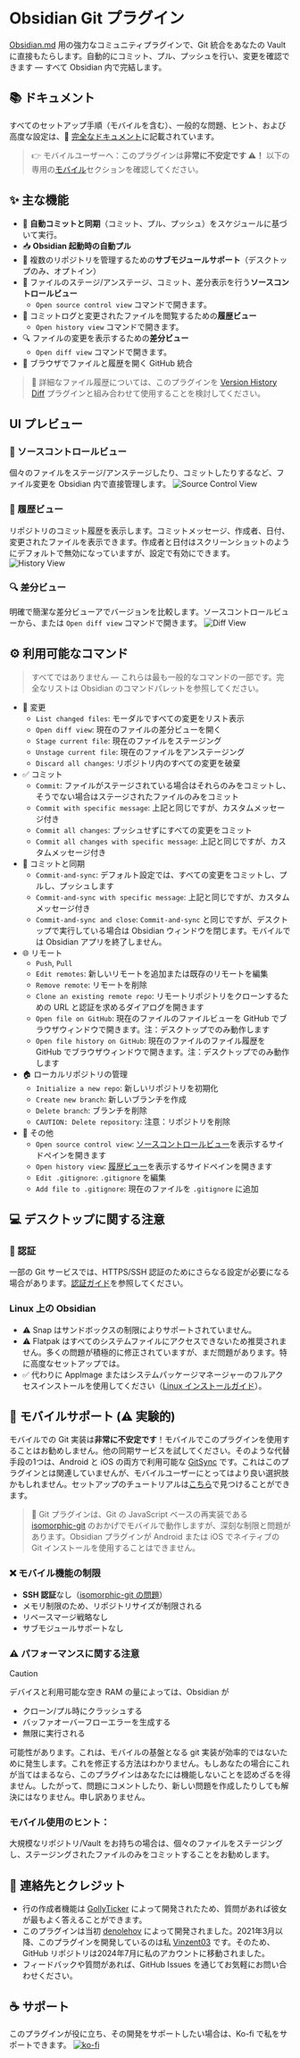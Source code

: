 # Obsidian Git プラグイン
[Obsidian.md](Obsidian.md) 用の強力なコミュニティプラグインで、Git 統合をあなたの Vault に直接もたらします。自動的にコミット、プル、プッシュを行い、変更を確認できます — すべて Obsidian 内で完結します。

## 📚 ドキュメント
すべてのセットアップ手順（モバイルを含む）、一般的な問題、ヒント、および高度な設定は、📖 [完全なドキュメント](https://publish.obsidian.md/git-doc)に記載されています。

> 👉 モバイルユーザーへ：このプラグインは**非常に不安定です ⚠️！** 以下の専用の[モバイル](#-mobile-support-%EF%B8%8F--experimental)セクションを確認してください。

## ✨ 主な機能
- 🔁 **自動コミットと同期**（コミット、プル、プッシュ）をスケジュールに基づいて実行。
- 📥 **Obsidian 起動時の自動プル**
- 📂 複数のリポジトリを管理するための**サブモジュールサポート**（デスクトップのみ、オプトイン）
- 🔧 ファイルのステージ/アンステージ、コミット、差分表示を行う**ソースコントロールビュー**
  - `Open source control view` コマンドで開きます。
- 📜 コミットログと変更されたファイルを閲覧するための**履歴ビュー**
  - `Open history view` コマンドで開きます。
- 🔍 ファイルの変更を表示するための**差分ビュー**
  - `Open diff view` コマンドで開きます。
- 🔗 ブラウザでファイルと履歴を開く GitHub 統合
> 🧩 詳細なファイル履歴については、このプラグインを [Version History Diff](obsidian://show-plugin?id=obsidian-version-history-diff) プラグインと組み合わせて使用することを検討してください。

## UI プレビュー
### 🔧 ソースコントロールビュー
個々のファイルをステージ/アンステージしたり、コミットしたりするなど、ファイル変更を Obsidian 内で直接管理します。
![Source Control View](https://raw.githubusercontent.com/Vinzent03/obsidian-git/master/images/source-view.png)

### 📜 履歴ビュー
リポジトリのコミット履歴を表示します。コミットメッセージ、作成者、日付、変更されたファイルを表示できます。作成者と日付はスクリーンショットのようにデフォルトで無効になっていますが、設定で有効にできます。
![History View](https://raw.githubusercontent.com/Vinzent03/obsidian-git/master/images/history-view.png)

### 🔍 差分ビュー
明確で簡潔な差分ビューアでバージョンを比較します。ソースコントロールビューから、または `Open diff view` コマンドで開きます。
![Diff View](https://raw.githubusercontent.com/Vinzent03/obsidian-git/master/images/diff-view.png)

## ⚙️ 利用可能なコマンド
> すべてではありません — これらは最も一般的なコマンドの一部です。完全なリストは Obsidian のコマンドパレットを参照してください。

- 🔄 変更
  - `List changed files`: モーダルですべての変更をリスト表示
  - `Open diff view`: 現在のファイルの差分ビューを開く
  - `Stage current file`: 現在のファイルをステージング
  - `Unstage current file`: 現在のファイルをアンステージング
  - `Discard all changes`: リポジトリ内のすべての変更を破棄
- ✅ コミット
  - `Commit`: ファイルがステージされている場合はそれらのみをコミットし、そうでない場合はステージされたファイルのみをコミット
  - `Commit with specific message`: 上記と同じですが、カスタムメッセージ付き
  - `Commit all changes`: プッシュせずにすべての変更をコミット
  - `Commit all changes with specific message`: 上記と同じですが、カスタムメッセージ付き
- 🔀 コミットと同期
  - `Commit-and-sync`: デフォルト設定では、すべての変更をコミットし、プルし、プッシュします
  - `Commit-and-sync with specific message`: 上記と同じですが、カスタムメッセージ付き
  - `Commit-and-sync and close`: `Commit-and-sync` と同じですが、デスクトップで実行している場合は Obsidian ウィンドウを閉じます。モバイルでは Obsidian アプリを終了しません。
- 🌐 リモート
  - `Push`, `Pull`
  - `Edit remotes`: 新しいリモートを追加または既存のリモートを編集
  - `Remove remote`: リモートを削除
  - `Clone an existing remote repo`: リモートリポジトリをクローンするための URL と認証を求めるダイアログを開きます
  - `Open file on GitHub`: 現在のファイルのファイルビューを GitHub でブラウザウィンドウで開きます。注：デスクトップでのみ動作します
  - `Open file history on GitHub`: 現在のファイルのファイル履歴を GitHub でブラウザウィンドウで開きます。注：デスクトップでのみ動作します
- 🏠 ローカルリポジトリの管理
  - `Initialize a new repo`: 新しいリポジトリを初期化
  - `Create new branch`: 新しいブランチを作成
  - `Delete branch`: ブランチを削除
  - `CAUTION: Delete repository`: 注意：リポジトリを削除
- 🧪 その他
  - `Open source control view`: [ソースコントロールビュー](#sidebar-view)を表示するサイドペインを開きます
  - `Open history view`: [履歴ビュー](#history-view)を表示するサイドペインを開きます
  - `Edit .gitignore`: `.gitignore` を編集
  - `Add file to .gitignore`: 現在のファイルを `.gitignore` に追加

## 💻 デスクトップに関する注意
### 🔐 認証
一部の Git サービスでは、HTTPS/SSH 認証のためにさらなる設定が必要になる場合があります。[認証ガイド](https://publish.obsidian.md/git-doc/Authentication)を参照してください。

### Linux 上の Obsidian
- ⚠️ Snap はサンドボックスの制限によりサポートされていません。
- ⚠️ Flatpak はすべてのシステムファイルにアクセスできないため推奨されません。多くの問題が積極的に修正されていますが、まだ問題があります。特に高度なセットアップでは。
- ✅ 代わりに AppImage またはシステムパッケージマネージャーのフルアクセスインストールを使用してください（[Linux インストールガイド](https://publish.obsidian.md/git-doc/Installation#Linux)）。

## 📱 モバイルサポート (⚠️ 実験的)
モバイルでの Git 実装は**非常に不安定です**！モバイルでこのプラグインを使用することはお勧めしません。他の同期サービスを試してください。そのような代替手段の1つは、Android と iOS の両方で利用可能な [GitSync](https://github.com/ViscousPot/GitSync) です。これはこのプラグインとは関連していませんが、モバイルユーザーにとってはより良い選択肢かもしれません。セットアップのチュートリアルは[こちら](https://viscouspotenti.al/posts/gitsync-all-devices-tutorial)で見つけることができます。

> 🧪 Git プラグインは、Git の JavaScript ベースの再実装である [isomorphic-git](https://isomorphic-git.org/) のおかげでモバイルで動作しますが、深刻な制限と問題があります。Obsidian プラグインが Android または iOS でネイティブの Git インストールを使用することはできません。

### ❌ モバイル機能の制限
- **SSH 認証**なし（[isomorphic-git の問題](https://github.com/isomorphic-git/isomorphic-git/issues/231)）
- メモリ制限のため、リポジトリサイズが制限される
- リベースマージ戦略なし
- サブモジュールサポートなし

### ⚠️ パフォーマンスに関する注意
> [!caution]
> デバイスと利用可能な空き RAM の量によっては、Obsidian が
>
> - クローン/プル時にクラッシュする
> - バッファオーバーフローエラーを生成する
> - 無限に実行される
>
> 可能性があります。これは、モバイルの基盤となる git 実装が効率的ではないために発生します。これを修正する方法はわかりません。もしあなたの場合にこれが当てはまるなら、このプラグインはあなたには機能しないことを認めざるを得ません。したがって、問題にコメントしたり、新しい問題を作成したりしても解決にはなりません。申し訳ありません。

### モバイル使用のヒント：
大規模なリポジトリ/Vault をお持ちの場合は、個々のファイルをステージングし、ステージングされたファイルのみをコミットすることをお勧めします。

## 🙋 連絡先とクレジット
- 行の作成者機能は [GollyTicker](https://github.com/GollyTicker) によって開発されたため、質問があれば彼女が最もよく答えることができます。
- このプラグインは当初 [denolehov](https://github.com/denolehov) によって開発されました。2021年3月以降、このプラグインを開発しているのは私 [Vinzent03](https://github.com/Vinzent03) です。そのため、GitHub リポジトリは2024年7月に私のアカウントに移動されました。
- フィードバックや質問があれば、GitHub Issues を通じてお気軽にお問い合わせください。

## ☕ サポート
このプラグインが役に立ち、その開発をサポートしたい場合は、Ko-fi で私をサポートできます。
[![ko-fi](https://ko-fi.com/img/githubbutton_sm.svg)](https://ko-fi.com/F1F195IQ5)
